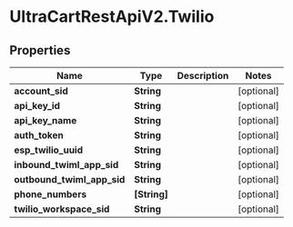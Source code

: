 # UltraCartRestApiV2.Twilio

## Properties
Name | Type | Description | Notes
------------ | ------------- | ------------- | -------------
**account_sid** | **String** |  | [optional] 
**api_key_id** | **String** |  | [optional] 
**api_key_name** | **String** |  | [optional] 
**auth_token** | **String** |  | [optional] 
**esp_twilio_uuid** | **String** |  | [optional] 
**inbound_twiml_app_sid** | **String** |  | [optional] 
**outbound_twiml_app_sid** | **String** |  | [optional] 
**phone_numbers** | **[String]** |  | [optional] 
**twilio_workspace_sid** | **String** |  | [optional] 


